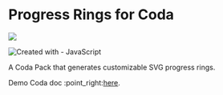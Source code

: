 # Progress Rings for Coda

![](https://user-images.githubusercontent.com/12829262/187098792-949e2887-7f5b-40de-b35c-c07fcc829f9d.png)

![Created with - JavaScript](https://img.shields.io/static/v1?label=Created+with&message=JavaScript&color=blue&logo=JavaScript)

A Coda Pack that generates customizable SVG progress rings.

Demo Coda doc :point\_right:[here](https://coda.io/@pablo-felip/progress-rings-pack-demo).
